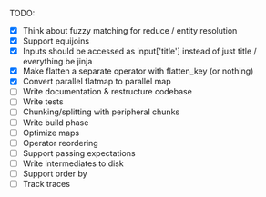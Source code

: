 TODO:

- [x] Think about fuzzy matching for reduce / entity resolution
- [x] Support equijoins
- [x] Inputs should be accessed as input['title'] instead of just title / everything be jinja
- [x] Make flatten a separate operator with flatten_key (or nothing)
- [x] Convert parallel flatmap to parallel map
- [ ] Write documentation & restructure codebase
- [ ] Write tests
- [ ] Chunking/splitting with peripheral chunks
- [ ] Write build phase
- [ ] Optimize maps
- [ ] Operator reordering
- [ ] Support passing expectations
- [ ] Write intermediates to disk
- [ ] Support order by
- [ ] Track traces
